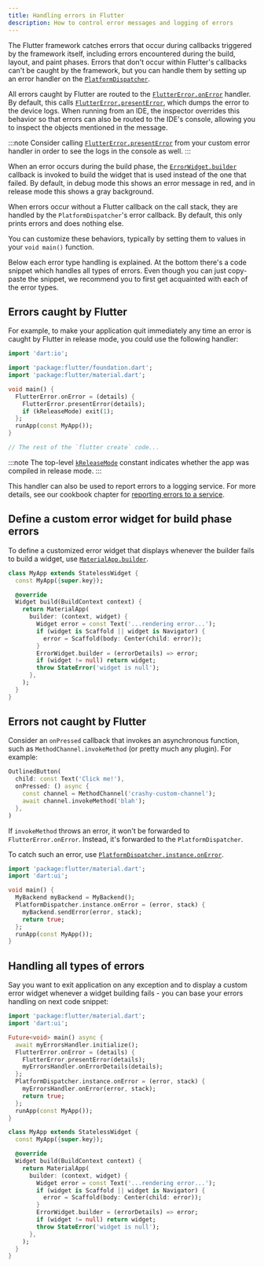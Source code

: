 ```yaml
---
title: Handling errors in Flutter
description: How to control error messages and logging of errors
---
```


<?code-excerpt path-base="testing/errors"?>

The Flutter framework catches errors that occur during callbacks
triggered by the framework itself, including errors encountered
during the build, layout, and paint phases. Errors that don't occur
within Flutter's callbacks can't be caught by the framework,
but you can handle them by setting up an error handler on the
[`PlatformDispatcher`][].

All errors caught by Flutter are routed to the
[`FlutterError.onError`][] handler. By default,
this calls [`FlutterError.presentError`][],
which dumps the error to the device logs.
When running from an IDE, the inspector overrides this
behavior so that errors can also be routed to the IDE's
console, allowing you to inspect the
objects mentioned in the message.

:::note
Consider calling [`FlutterError.presentError`][]
from your custom error handler in order to see
the logs in the console as well.
:::

When an error occurs during the build phase,
the [`ErrorWidget.builder`][] callback is
invoked to build the widget that is used
instead of the one that failed. By default,
in debug mode this shows an error message in red,
and in release mode this shows a gray background.

When errors occur without a Flutter callback on the call stack,
they are handled by the `PlatformDispatcher`'s error callback. By default,
this only prints errors and does nothing else.

You can customize these behaviors,
typically by setting them to values in
your `void main()` function.

Below each error type handling is explained. At the bottom
there's a code snippet which handles all types of errors. Even
though you can just copy-paste the snippet, we recommend you
to first get acquainted with each of the error types.

## Errors caught by Flutter

For example, to make your application quit immediately any time an
error is caught by Flutter in release mode, you could use the
following handler:

<?code-excerpt "lib/quit_immediate.dart (on-error-main)"?>
```dart
import 'dart:io';

import 'package:flutter/foundation.dart';
import 'package:flutter/material.dart';

void main() {
  FlutterError.onError = (details) {
    FlutterError.presentError(details);
    if (kReleaseMode) exit(1);
  };
  runApp(const MyApp());
}

// The rest of the `flutter create` code...
```

:::note
The top-level [`kReleaseMode`][] constant indicates
whether the app was compiled in release mode.
:::

This handler can also be used to report errors to a logging service.
For more details, see our cookbook chapter for
[reporting errors to a service][].

## Define a custom error widget for build phase errors

To define a customized error widget that displays whenever
the builder fails to build a widget, use [`MaterialApp.builder`][].

<?code-excerpt "lib/excerpts.dart (custom-error)"?>
```dart
class MyApp extends StatelessWidget {
  const MyApp({super.key});

  @override
  Widget build(BuildContext context) {
    return MaterialApp(
      builder: (context, widget) {
        Widget error = const Text('...rendering error...');
        if (widget is Scaffold || widget is Navigator) {
          error = Scaffold(body: Center(child: error));
        }
        ErrorWidget.builder = (errorDetails) => error;
        if (widget != null) return widget;
        throw StateError('widget is null');
      },
    );
  }
}
```

## Errors not caught by Flutter

Consider an `onPressed` callback that invokes an asynchronous function,
such as `MethodChannel.invokeMethod` (or pretty much any plugin).
For example:

<?code-excerpt "lib/excerpts.dart (on-pressed)" replace="/return //g;/^\);$/)/g"?>
```dart
OutlinedButton(
  child: const Text('Click me!'),
  onPressed: () async {
    const channel = MethodChannel('crashy-custom-channel');
    await channel.invokeMethod('blah');
  },
)
```

If `invokeMethod` throws an error, it won't be forwarded to `FlutterError.onError`.
Instead, it's forwarded to the `PlatformDispatcher`.

To catch such an error, use [`PlatformDispatcher.instance.onError`][].

<?code-excerpt "lib/excerpts.dart (catch-error)"?>
```dart
import 'package:flutter/material.dart';
import 'dart:ui';

void main() {
  MyBackend myBackend = MyBackend();
  PlatformDispatcher.instance.onError = (error, stack) {
    myBackend.sendError(error, stack);
    return true;
  };
  runApp(const MyApp());
}
```

## Handling all types of errors

Say you want to exit application on any exception and to display
a custom error widget whenever a widget building fails - you can base
your errors handling on next code snippet:

<?code-excerpt "lib/main.dart (all-errors)"?>
```dart
import 'package:flutter/material.dart';
import 'dart:ui';

Future<void> main() async {
  await myErrorsHandler.initialize();
  FlutterError.onError = (details) {
    FlutterError.presentError(details);
    myErrorsHandler.onErrorDetails(details);
  };
  PlatformDispatcher.instance.onError = (error, stack) {
    myErrorsHandler.onError(error, stack);
    return true;
  };
  runApp(const MyApp());
}

class MyApp extends StatelessWidget {
  const MyApp({super.key});

  @override
  Widget build(BuildContext context) {
    return MaterialApp(
      builder: (context, widget) {
        Widget error = const Text('...rendering error...');
        if (widget is Scaffold || widget is Navigator) {
          error = Scaffold(body: Center(child: error));
        }
        ErrorWidget.builder = (errorDetails) => error;
        if (widget != null) return widget;
        throw StateError('widget is null');
      },
    );
  }
}
```

[`ErrorWidget.builder`]: {{site.api}}/flutter/widgets/ErrorWidget/builder.html
[`FlutterError.onError`]: {{site.api}}/flutter/foundation/FlutterError/onError.html
[`FlutterError.presentError`]: {{site.api}}/flutter/foundation/FlutterError/presentError.html
[`kReleaseMode`]:  {{site.api}}/flutter/foundation/kReleaseMode-constant.html
[`MaterialApp.builder`]: {{site.api}}/flutter/material/MaterialApp/builder.html
[reporting errors to a service]: /cookbook/maintenance/error-reporting
[`PlatformDispatcher.instance.onError`]: {{site.api}}/flutter/dart-ui/PlatformDispatcher/onError.html
[`PlatformDispatcher`]: {{site.api}}/flutter/dart-ui/PlatformDispatcher-class.html
